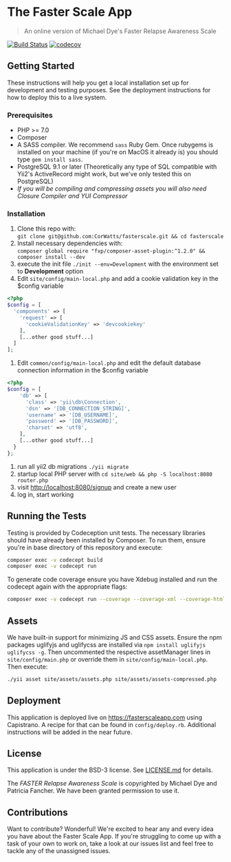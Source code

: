 # The Faster Scale App 
> An online version of Michael Dye's Faster Relapse Awareness Scale 

[![Build Status](https://travis-ci.org/CorWatts/fasterscale.svg?branch=master)](https://travis-ci.org/CorWatts/fasterscale)
[![codecov](https://codecov.io/gh/CorWatts/fasterscale/branch/master/graph/badge.svg)](https://codecov.io/gh/CorWatts/fasterscale)


## Getting Started
These instructions will help you get a local installation set up for development and testing purposes. See the deployment instructions for how to deploy this to a live system.
### Prerequisites
* PHP >= 7.0
* Composer
* A SASS compiler. We recommend ```sass``` Ruby Gem. Once rubygems is installed on your machine (if you're on MacOS it already is) you should type ```gem install sass```.
* PostgreSQL 9.1 or later (Theoretically any type of SQL compatible with Yii2's ActiveRecord might work, but we've only tested this on PostgreSQL)
* _If you will be compiling and compressing assets you will also need Closure Compiler and YUI Compressor_

### Installation
1. Clone this repo with:  
    ```git clone git@github.com:CorWatts/fasterscale.git && cd fasterscale```
1. Install necessary dependencies with:  
    ```composer global require "fxp/composer-asset-plugin:^1.2.0" && composer install --dev```
1. execute the init file ```./init --env=Development``` with the environment set to **Development** option
1. Edit ```site/config/main-local.php``` and add a cookie validation key in the $config variable
```php
<?php
$config = [ 
  'components' => [
    'request' => [
      'cookieValidationKey' => 'devcookiekey'
    ],
    [...other good stuff...]
  ]
];
```
1. Edit ```common/config/main-local.php``` and edit the default database connection information in the $config variable
```php
<?php
$config = [ 
    'db' => [
      'class' => 'yii\db\Connection',
      'dsn' => '[DB_CONNECTION_STRING]',
      'username' => '[DB_USERNAME]',
      'password' => '[DB_PASSWORD]',
      'charset' => 'utf8',
    ],
    [...other good stuff...]
  }
};
```
1. run all yii2 db migrations ```./yii migrate```
1. startup local PHP server with ```cd site/web && php -S localhost:8080 router.php```
1. visit [http://localhost:8080/signup](http://localhost:8080/signup) and create a new user
1. log in, start working

## Running the Tests
Testing is provided by Codeception unit tests. The necessary libraries should have already been installed by Composer. To run them, ensure you're in base directory of this repository and execute:
```bash
composer exec -v codecept build
composer exec -v codecept run
```
To generate code coverage ensure you have Xdebug installed and run the codecept again with the appropriate flags:  
```bash
composer exec -v codecept run --coverage --coverage-xml --coverage-html --ansi
```

## Assets
We have built-in support for minimizing JS and CSS assets. Ensure the npm packages uglifyjs and uglifycss are installed via ```npm install uglifyjs uglifycss -g```. Then uncommented the respective assetManager lines in ```site/config/main.php``` or override them in ```site/config/main-local.php```. Then execute:
```bash
./yii asset site/assets/assets.php site/assets/assets-compressed.php
```

## Deployment
This application is deployed live on https://fasterscaleapp.com using Capistrano. A recipe for that can be found in ```config/deploy.rb```. Additional instructions will be added in the near future.

## License
This application is under the BSD-3 license. See [LICENSE.md](https://github.com/CorWatts/fasterscale/blob/master/LICENSE.md) for details.

The _FASTER Relapse Awareness Scale_ is copyrighted by Michael Dye and Patricia Fancher. We have been granted permission to use it.

## Contributions
Want to contribute? Wonderful! We're excited to hear any and every idea you have about the Faster Scale App. If you're struggling to come up with a task of your own to work on, take a look at our issues list and feel free to tackle any of the unassigned issues.
